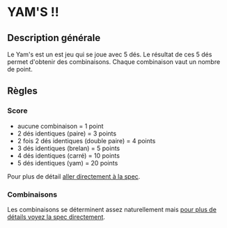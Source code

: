 # YAM'S !!

## Description générale

Le Yam's est un est jeu qui se joue avec 5 dés.
Le résultat de ces 5 dés permet d'obtenir des combinaisons.
Chaque combinaison vaut un nombre de point.

## Règles

### Score
- aucune combinaison = 1 point
- 2 dés identiques (paire) = 3 points
- 2 fois 2 dés identiques (double paire) = 4 points
- 3 dés identiques (brelan) = 5 points
- 4 dés identiques (carré) = 10 points
- 5 dés identiques (yam) = 20 points

Pour plus de détail [aller directement à la spec](src/test/resources/org/fnac/yams/Score.feature "Gherkin rules").

### Combinaisons
Les combinaisons se déterminent assez naturellement mais [pour plus de détails voyez la spec directement](src/test/resources/org/fnac/yams/Combination.feature "Gherkin rules HARD").
